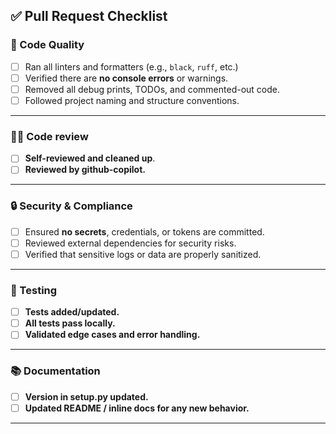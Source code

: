 ## ✅ Pull Request Checklist

<!-- --- -->
### 🧠 Code Quality
  * [ ] Ran all linters and formatters (e.g., `black`, `ruff`, etc.)
  * [ ] Verified there are **no console errors** or warnings.
  * [ ] Removed all debug prints, TODOs, and commented-out code.
  * [ ] Followed project naming and structure conventions.

---

### 🧑‍💻 Code review
  * [ ] **Self-reviewed and cleaned up**.
  * [ ] **Reviewed by github-copilot.**

---

### 🔒 Security & Compliance
- [ ] Ensured **no secrets**, credentials, or tokens are committed.
- [ ] Reviewed external dependencies for security risks.
- [ ] Verified that sensitive logs or data are properly sanitized.

---

### 🧪 Testing
  * [ ] **Tests added/updated.**
  * [ ] **All tests pass locally.**
  * [ ] **Validated edge cases and error handling.**

---

### 📚 Documentation
  * [ ] **Version in setup.py updated.**
  * [ ] **Updated README / inline docs for any new behavior.**

---
